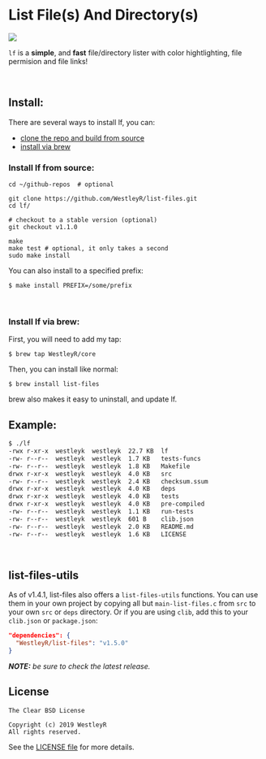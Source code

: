 # List File(s) And Directory(s)

![](https://github.com/WestleyR/list-files/workflows/list-files%20CI/badge.svg)

`lf` is a **simple**, and **fast** file/directory lister with color hightlighting, file permision and file links!

<br>

## Install:

There are several ways to install lf, you can:

 - [clone the repo and build from source](#install-lf-from-source)
 - [install via brew](#install-lf-via-brew)

### Install lf from source:

```
cd ~/github-repos  # optional

git clone https://github.com/WestleyR/list-files.git
cd lf/

# checkout to a stable version (optional)
git checkout v1.1.0

make
make test # optional, it only takes a second
sudo make install
```

You can also install to a specified prefix:

```
$ make install PREFIX=/some/prefix
```

<br>

### Install lf via brew:

First, you will need to add my tap:

```
$ brew tap WestleyR/core
```

Then, you can install like normal:

```
$ brew install list-files
```

brew also makes it easy to uninstall, and update lf.


## Example:

```bash
$ ./lf 
-rwx r-xr-x  westleyk  westleyk  22.7 KB  lf
-rw- r--r--  westleyk  westleyk  1.7 KB   tests-funcs
-rw- r--r--  westleyk  westleyk  1.8 KB   Makefile
drwx r-xr-x  westleyk  westleyk  4.0 KB   src
-rw- r--r--  westleyk  westleyk  2.4 KB   checksum.ssum
drwx r-xr-x  westleyk  westleyk  4.0 KB   deps
drwx r-xr-x  westleyk  westleyk  4.0 KB   tests
drwx r-xr-x  westleyk  westleyk  4.0 KB   pre-compiled
-rw- r--r--  westleyk  westleyk  1.1 KB   run-tests
-rw- r--r--  westleyk  westleyk  601 B    clib.json
-rw- r--r--  westleyk  westleyk  2.0 KB   README.md
-rw- r--r--  westleyk  westleyk  1.6 KB   LICENSE
```

<br>

## list-files-utils

As of v1.4.1, list-files also offers a `list-files-utils` functions. You can
use them in your own project by copying all but `main-list-files.c` from `src`
to your own `src` or `deps` directory. Or if you are using `clib`, add this to
your `clib.json` or `package.json`:

```json
"dependencies": {
  "WestleyR/list-files": "v1.5.0"
}
```

_**NOTE:** be sure to check the latest release._

## License

```
The Clear BSD License

Copyright (c) 2019 WestleyR
All rights reserved.
```

See the [LICENSE file](https://github.com/WestleyR/list-files/blob/master/LICENSE)
for more details.

<br>

